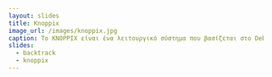 ```yaml
---
layout: slides
title: Knoppix 
image_url: /images/knoppix.jpg
caption: Το KNOPPIX είναι ένα λειτουργικό σύστημα που βασίζεται στο Debian που έχει σχεδιαστεί για να εκτελείται απευθείας από ένα CD / DVD (Live CD) ή μια μονάδα flash USB (Live USB), ένα από τα πρώτα του είδους του για οποιοδήποτε λειτουργικό σύστημα. Το Knoppix αναπτύχθηκε και πήρε το όνομά του από τον σύμβουλο Linux Klaus Knopper. Αν και το KNOPPIX έχει σχεδιαστεί κυρίως για χρήση ως Live CD, μπορεί επίσης να εγκατασταθεί σε σκληρό δίσκο όπως ένα τυπικό λειτουργικό σύστημα. Οι υπολογιστές που υποστηρίζουν εκκίνηση από συσκευές USB μπορούν να φορτώσουν το KNOPPIX από ζωντανή μονάδα flash USB ή κάρτα μνήμης.Και τέλος το KNOPPIX αποτελείται κυρίως από ελεύθερο λογισμικό ανοιχτού κώδικα, αλλά περιλαμβάνει επίσης κάποιο ιδιόκτητο λογισμικό, εφόσον πληροί ορισμένες προϋποθέσεις.
slides:
  - backtrack
  - knoppix
---
```

